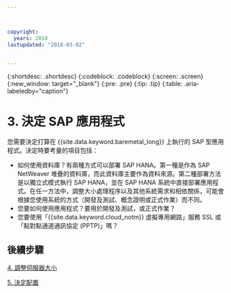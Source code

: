 ```yaml
---



copyright:
  years: 2018
lastupdated: "2018-03-02"


---
```


{:shortdesc: .shortdesc}
{:codeblock: .codeblock}
{:screen: .screen}
{:new_window: target="_blank"}
{:pre: .pre}
{:tip: .tip}
{:table: .aria-labeledby="caption"}


# 3. 決定 SAP 應用程式

您需要決定打算在 {{site.data.keyword.baremetal_long}} 上執行的 SAP 型應用程式。決定時要考量的項目包括：

 * 如何使用資料庫？有兩種方式可以部署 SAP HANA。第一種是作為 SAP NetWeaver 堆疊的資料庫，而此資料庫主要作為資料來源。第二種部署方法是以獨立式模式執行 SAP HANA，並在 SAP HANA 系統中直接部署應用程式。在任一方法中，調整大小處理程序以及其他系統需求和相依關係，可能會根據您使用系統的方式（開發及測試、概念證明或正式作業）而不同。
 * 您要如何使用應用程式？要用於開發及測試，或正式作業？
 * 您要使用「{{site.data.keyword.cloud_notm}} 虛擬專用網路」服務 SSL 或「點對點通道通訊協定 (PPTP)」嗎？
  
## 後續步驟

  [4. 調整伺服器大小](/docs/infrastructure/sap-hana/hana-size-server.html)
  
  [5. 決定配置](/docs/infrastructure/sap-hana/hana-determine-configuration.html)
